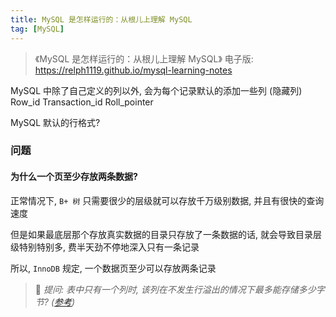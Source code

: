 ```yaml
---
title: MySQL 是怎样运行的：从根儿上理解 MySQL
tag: [MySQL]
---
```


> 《MySQL 是怎样运行的：从根儿上理解 MySQL》
> 电子版: <https://relph1119.github.io/mysql-learning-notes>

MySQL 中除了自己定义的列以外, 会为每个记录默认的添加一些列 (隐藏列)
Row_id
Transaction_id
Roll_pointer

MySQL 默认的行格式?

### 问题

#### 为什么一个页至少存放两条数据?

正常情况下, `B+ 树` 只需要很少的层级就可以存放千万级别数据, 并且有很快的查询速度

但是如果最底层那个存放真实数据的目录只存放了一条数据的话, 就会导致目录层级特别特别多, 费半天劲不停地深入只有一条记录

所以, `InnoDB` 规定, 一个数据页至少可以存放两条记录

> 🙋 _提问: 表中只有一个列时, 该列在不发生行溢出的情况下最多能存储多少字节? ([参考](https://relph1119.github.io/mysql-learning-notes/#/mysql/04-%E4%BB%8E%E4%B8%80%E6%9D%A1%E8%AE%B0%E5%BD%95%E8%AF%B4%E8%B5%B7-InnoDB%E8%AE%B0%E5%BD%95%E7%BB%93%E6%9E%84??id=%E8%A1%8C%E6%BA%A2%E5%87%BA%E7%9A%84%E4%B8%B4%E7%95%8C%E7%82%B9))_
